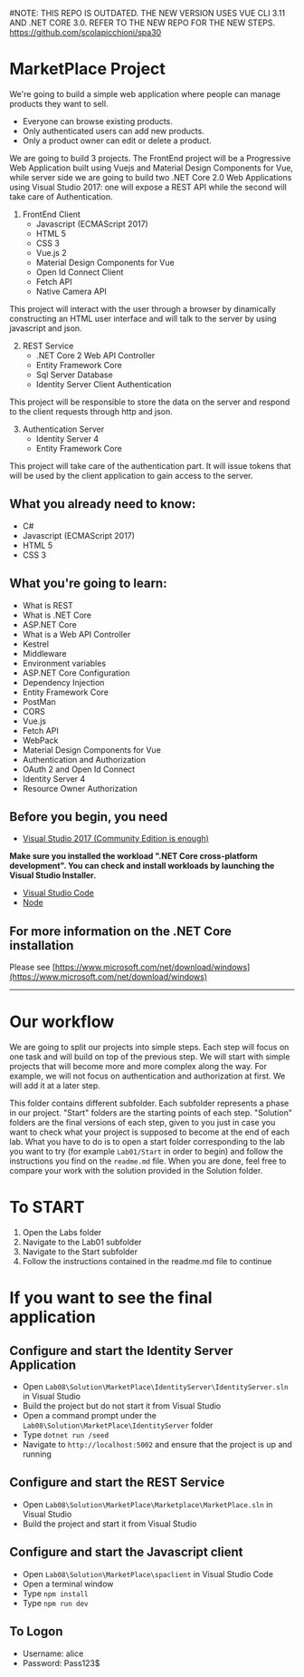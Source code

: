 #NOTE: THIS REPO IS OUTDATED. THE NEW VERSION USES VUE CLI 3.11 AND .NET CORE 3.0. REFER TO THE NEW REPO FOR THE NEW STEPS. https://github.com/scolapicchioni/spa30

# MarketPlace Project

We're going to build a simple web application where people can manage products they want to sell.
- Everyone can browse existing products.
- Only authenticated users can add new products.
- Only a product owner can edit or delete a product.

We are going to build 3 projects. The FrontEnd project will be a Progressive Web Application built using Vuejs and Material Design Components for Vue, while server side we are going to build two .NET Core 2.0 Web Applications using Visual Studio 2017: one will expose a REST API while the second will take care of Authentication.

1. FrontEnd Client
   - Javascript (ECMAScript 2017)
   - HTML 5
   - CSS 3
   - Vue.js 2
   - Material Design Components for Vue
   - Open Id Connect Client
   - Fetch API
   - Native Camera API

This project will interact with the user through a browser by dinamically constructing an HTML user interface and will talk to the server by using javascript and json.

2. REST Service 
   - .NET Core 2 Web API Controller
   - Entity Framework Core
   - Sql Server Database
   - Identity Server Client Authentication

This project will be responsible to store the data on the server and respond to the client requests through http and json.

3. Authentication Server
   - Identity Server 4
   - Entity Framework Core

This project will take care of the authentication part. It will issue tokens that will be used by the client application to gain access to the server.

## What you already need to know:
- C#
- Javascript (ECMAScript 2017)
- HTML 5
- CSS 3

## What you're going to learn:
- What is REST
- What is .NET Core
- ASP.NET Core 
- What is a Web API Controller
- Kestrel
- Middleware
- Environment variables
- ASP.NET Core Configuration
- Dependency Injection
- Entity Framework Core
- PostMan
- CORS
- Vue.js
- Fetch API
- WebPack
- Material Design Components for Vue
- Authentication and Authorization
- OAuth 2 and Open Id Connect
- Identity Server 4
- Resource Owner Authorization

## Before you begin, you need
- [Visual Studio 2017 (Community Edition is enough)](https://www.visualstudio.com/thank-you-downloading-visual-studio/?sku=community) 

**Make sure you installed the workload ".NET Core cross-platform development". You can check and install workloads by launching the Visual Studio Installer.**

- [Visual Studio Code](https://code.visualstudio.com/download)
- [Node](https://nodejs.org/en/)

## For more information on the .NET Core installation

Please see [https://www.microsoft.com/net/download/windows](https://www.microsoft.com/net/download/windows)


---

# Our workflow

We are going to split our projects into simple steps. Each step will focus on one task and will build on top of the previous step. We will start with simple projects that will become more and more complex along the way. For example, we will not focus on authentication and authorization at first. We will add it at a later step.

This folder contains different subfolder. Each subfolder represents a phase in our project. "Start" folders are the starting points of each step. "Solution" folders are the final versions of each step, given to you just in case you want to check what your project is supposed to become at the end of each lab.
What you have to do is to open a start folder corresponding to the lab you want to try (for example `Lab01/Start` in order to begin) and follow the instructions you find on the `readme.md` file. When you are done, feel free to compare your work with the solution provided in the Solution folder.     

# To START

1. Open the Labs folder
2. Navigate to the Lab01 subfolder
3. Navigate to the Start subfolder
4. Follow the instructions contained in the readme.md file to continue


# If you want to see the final application

## Configure and start the Identity Server Application

- Open `Lab08\Solution\MarketPlace\IdentityServer\IdentityServer.sln` in Visual Studio
- Build the project but do not start it from Visual Studio
- Open a command prompt under the `Lab08\Solution\MarketPlace\IdentityServer` folder
- Type `dotnet run /seed`
- Navigate to `http://localhost:5002` and ensure that the project is up and running

## Configure and start the REST Service

- Open `Lab08\Solution\MarketPlace\Marketplace\MarketPlace.sln` in Visual Studio
- Build the project and start it from Visual Studio

## Configure and start the Javascript client 

- Open `Lab08\Solution\MarketPlace\spaclient` in Visual Studio Code
- Open a terminal window
- Type `npm install`
- Type `npm run dev`

## To Logon

- Username: alice
- Password: Pass123$

